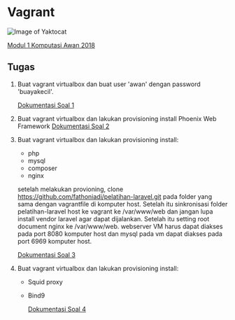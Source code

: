 # Vagrant
![Image of Yaktocat](https://camo.githubusercontent.com/22b937f354705f272f69fc08f8bac8e05d09fbf2/68747470733a2f2f626c6f672e7468656f646f2e66722f77702d636f6e74656e742f75706c6f6164732f323031372f30372f56616772616e742e706e67)

[Modul 1 Komputasi Awan 2018](https://github.com/fathoniadi/cloud-2018/tree/master/vagrant "Modul 1 Komputasi Awan 2018")

## Tugas
1. Buat vagrant virtualbox dan buat user 'awan' dengan password 'buayakecil'.

      [Dokumentasi Soal 1](https://github.com/nahdazahra/cloud2018/blob/master/Modul1_Vagrant/soal-1.md "Dokumentasi Soal 1")

2. Buat vagrant virtualbox dan lakukan provisioning install Phoenix Web Framework
      [Dokumentasi Soal 2](https://github.com/nahdazahra/cloud2018/blob/master/Modul1_Vagrant/soal-2.md "Dokumentasi Soal 2")

3. Buat vagrant virtualbox dan lakukan provisioning install:

    * php
    * mysql
    * composer
    * nginx

    setelah melakukan provioning, clone https://github.com/fathoniadi/pelatihan-laravel.git pada folder yang sama dengan vagrantfile di komputer host. Setelah itu sinkronisasi folder pelatihan-laravel host ke vagrant ke /var/www/web dan jangan lupa install vendor laravel agar dapat dijalankan. Setelah itu setting root document nginx ke /var/www/web. webserver VM harus dapat diakses pada port 8080 komputer host dan mysql pada vm dapat diakses pada port 6969 komputer host.
    
      [Dokumentasi Soal 3](https://github.com/nahdazahra/cloud2018/blob/master/Modul1_Vagrant/soal-3.md "Dokumentasi Soal 3")

4. Buat vagrant virtualbox dan lakukan provisioning install:

    * Squid proxy
    * Bind9
    
      [Dokumentasi Soal 4](https://github.com/nahdazahra/cloud2018/blob/master/Modul1_Vagrant/soal-4.md "Dokumentasi Soal 4")
    
